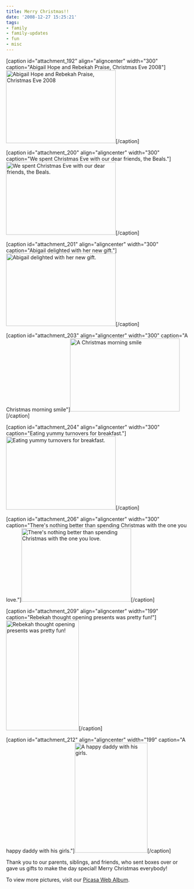 ```yaml
---
title: Merry Christmas!!
date: '2008-12-27 15:25:21'
tags:
- family
- family-updates
- fun
- misc
---
```


[caption id="attachment_192" align="aligncenter" width="300" caption="Abigail Hope and Rebekah Praise, Christmas Eve 2008"]<a href="https://s3.amazonaws.com/content.ofreport.com/2008/12/dsc_3850.jpg"><img class="size-medium wp-image-192" title="dsc_3850" src="https://s3.amazonaws.com/content.ofreport.com/2008/12/dsc_3850-300x199.jpg" alt="Abigail Hope and Rebekah Praise, Christmas Eve 2008" width="300" height="199" /></a>[/caption]

[caption id="attachment_200" align="aligncenter" width="300" caption="We spent Christmas Eve with our dear friends, the Beals."]<a href="https://s3.amazonaws.com/content.ofreport.com/2008/12/dsc_39971.jpg"><img class="size-medium wp-image-200" title="dsc_39971" src="https://s3.amazonaws.com/content.ofreport.com/2008/12/dsc_39971-300x199.jpg" alt="We spent Christmas Eve with our dear friends, the Beals." width="300" height="199" /></a>[/caption]

<!--more-->

[caption id="attachment_201" align="aligncenter" width="300" caption="Abigail delighted with her new gift."]<a href="https://s3.amazonaws.com/content.ofreport.com/2008/12/dsc_39671.jpg"><img class="size-medium wp-image-201" title="dsc_39671" src="https://s3.amazonaws.com/content.ofreport.com/2008/12/dsc_39671-300x198.jpg" alt="Abigail delighted with her new gift." width="300" height="198" /></a>[/caption]

[caption id="attachment_203" align="aligncenter" width="300" caption="A Christmas morning smile"]<a href="https://s3.amazonaws.com/content.ofreport.com/2008/12/dsc_4005.jpg"><img class="size-medium wp-image-203" title="dsc_4005" src="https://s3.amazonaws.com/content.ofreport.com/2008/12/dsc_4005-300x199.jpg" alt="A Christmas morning smile" width="300" height="199" /></a>[/caption]

[caption id="attachment_204" align="aligncenter" width="300" caption="Eating yummy turnovers for breakfast."]<a href="https://s3.amazonaws.com/content.ofreport.com/2008/12/dsc_4108.jpg"><img class="size-medium wp-image-204" title="dsc_4108" src="https://s3.amazonaws.com/content.ofreport.com/2008/12/dsc_4108-300x200.jpg" alt="Eating yummy turnovers for breakfast." width="300" height="200" /></a>[/caption]

[caption id="attachment_206" align="aligncenter" width="300" caption="There&#39;s nothing better than spending Christmas with the one you love."]<a href="https://s3.amazonaws.com/content.ofreport.com/2008/12/dsc_4138.jpg"><img class="size-medium wp-image-206" title="dsc_4138" src="https://s3.amazonaws.com/content.ofreport.com/2008/12/dsc_4138-300x200.jpg" alt="There's nothing better than spending Christmas with the one you love." width="300" height="200" /></a>[/caption]

[caption id="attachment_209" align="aligncenter" width="199" caption="Rebekah thought opening presents was pretty fun!"]<a href="https://s3.amazonaws.com/content.ofreport.com/2008/12/dsc_4200.jpg"><img class="size-medium wp-image-209" title="dsc_4200" src="https://s3.amazonaws.com/content.ofreport.com/2008/12/dsc_4200-199x300.jpg" alt="Rebekah thought opening presents was pretty fun!" width="199" height="300" /></a>[/caption]

[caption id="attachment_212" align="aligncenter" width="199" caption="A happy daddy with his girls."]<a href="https://s3.amazonaws.com/content.ofreport.com/2008/12/dsc_4055.jpg"><img class="size-medium wp-image-212" title="dsc_4055" src="https://s3.amazonaws.com/content.ofreport.com/2008/12/dsc_4055-199x300.jpg" alt="A happy daddy with his girls." width="199" height="300" /></a>[/caption]
<p style="text-align: left;">Thank you to our parents, siblings, and friends, who sent boxes over or gave us gifts to make the day special! Merry Christmas everybody!</p>
<p style="text-align: left;">To view more pictures, visit our <a title="Steele Family Photos" href="http://picasaweb.google.com/joshandkels/" target="_blank">Picasa Web Album</a>.</p>

